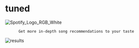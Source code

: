 # tuned

![Spotify_Logo_RGB_White](https://user-images.githubusercontent.com/76929918/159105706-165ae168-3f99-4450-8180-45baf50247b3.png)

          Get more in-depth song recommendations to your taste
![results](https://user-images.githubusercontent.com/76929918/159105760-dc7e7433-029c-4680-9aea-aa3d97a6fd5c.png)

